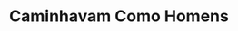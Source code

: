 ---
Numero: 78
title: Caminhavam Como Homens
Autor: Clifford D Simak
Co-autor: 
Ano-de-Publicacao: 1963
Titulo-original: They Walked Like Men
Tradutor: Alfredo Augusto Margarido
Co-tradutor: 
Ano-de-edicao: 1962
alias: Clifford-D-Simak
Autor2-alias: 
Tradutor1-alias: Alfredo-Augusto-Margarido
Tradutor2-alias: 
Titulo-link: 78-Caminhavam-Como-Homens
Capa: Lima de Freitas
pags: 202
Capa-link: Lima-de-Freitas
---